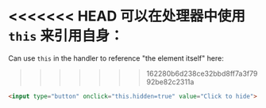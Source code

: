 <<<<<<< HEAD
可以在处理器中使用 `this` 来引用自身：
=======
Can use `this` in the handler to reference "the element itself" here:
>>>>>>> 162280b6d238ce32bbd8ff7a3f7992be82c2311a

```html run height=50
<input type="button" onclick="this.hidden=true" value="Click to hide">
```
